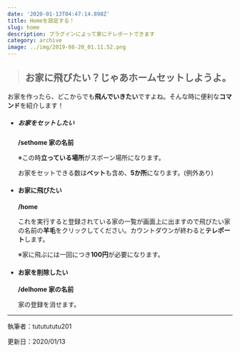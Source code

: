 ```yaml
---
date: '2020-01-13T04:47:14.898Z'
title: Homeを設定する！
slug: home
description: プラグインによって家にテレポートできます
category: archive
image: ../img/2019-08-20_01.11.52.png
---
```

> ## お家に飛びたい？じゃあホームセットしようよ。

お家を作ったら、どこからでも**飛んでいきたい**ですよね。そんな時に便利な**コマンド**を紹介します！

* ##### お家をセットしたい

  **/sethome 家の名前**

  ※この時**立っている場所**がスポーン場所になります。

  お家をセットできる数は**ベット**も含め、**5か所**になります。(例外あり)
* #### お家に飛びたい

  **/home**

  これを実行すると登録されている家の一覧が画面上に出ますので飛びたい家の名前の**羊毛**をクリックしてください。カウントダウンが終わると**テレポート**します。

  ※家に飛ぶには一回につき**100円**が必要になります。
* #### お家を削除したい

  **/delhome 家の名前**

  家の登録を消せます。

- - -

執筆者：tututututu201

更新日：2020/01/13
